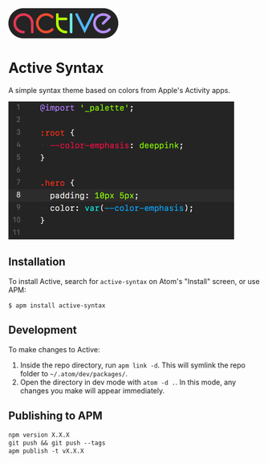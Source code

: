 <img src="https://raw.githubusercontent.com/timgthomas/active-syntax/master/logo.png" width="219">

# Active Syntax

A simple syntax theme based on colors from Apple's Activity apps.

<img src="https://raw.githubusercontent.com/timgthomas/active-syntax/master/preview.png" width="450">

## Installation

To install Active, search for `active-syntax` on Atom's "Install" screen, or use APM:

```
$ apm install active-syntax
```

## Development

To make changes to Active:

1. Inside the repo directory, run `apm link -d`. This will symlink the repo folder to `~/.atom/dev/packages/`.
1. Open the directory in dev mode with `atom -d .`. In this mode, any changes you make will appear immediately.

## Publishing to APM

```
npm version X.X.X
git push && git push --tags
apm publish -t vX.X.X
```
